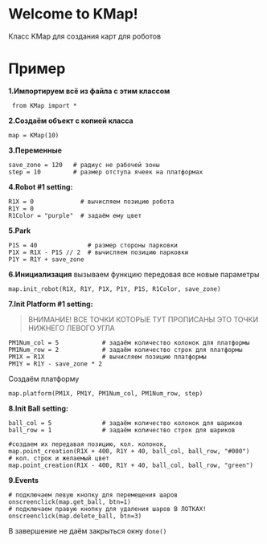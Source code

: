 # Welcome to KMap!

Класс KMap для создания карт для роботов

# Пример

**1.Импортируем всё из файла с этим классом**
  
     from KMap import *
**2.Создаём объект с копией класса**

    map = KMap(10)
**3.Переменные**

    save_zone = 120   # радиус не рабочей зоны
    step = 10         # размер отступа ячеек на платформах

**4.Robot #1 setting:**

    R1X = 0             # вычисляем позицию робота
    R1Y = 0
    R1Color = "purple"  # задаём ему цвет
**5.Park**

    P1S = 40              # размер стороны парковки
    P1X = R1X - P1S // 2  # вычисляем позицию парковки
    P1Y = R1Y + save_zone
**6.Инициализация**
вызываем функцию передовая все новые параметры

    map.init_robot(R1X, R1Y, P1X, P1Y, P1S, R1Color, save_zone)
**7.Init Platform #1 setting:**

> ВНИМАНИЕ! ВСЕ ТОЧКИ КОТОРЫЕ ТУТ ПРОПИСАНЫ ЭТО ТОЧКИ НИЖНЕГО ЛЕВОГО УГЛА

    PM1Num_col = 5            # задаём количество колонок для платформы
    PM1Num_row = 2            # задаём количество строк для платформы
    PM1X = R1X                # вычисляем позицию платформы
    PM1Y = R1Y - save_zone * 2 
Создаём платформу

    map.platform(PM1X, PM1Y, PM1Num_col, PM1Num_row, step)
**8.Init Ball setting:**

    ball_col = 5              # задаём количество колонок для шариков
    ball_row = 1              # задаём количество строк для шариков
 
    #создаем их передавая позицию, кол. колонок,
    map.point_creation(R1X + 400, R1Y + 40, ball_col, ball_row, "#000")
    # кол. строк и желаемый цвет
    map.point_creation(R1X - 400, R1Y + 40, ball_col, ball_row, "green") 
**9.Events**

    # подключаем левую кнопку для перемещения шаров
    onscreenclick(map.get_ball, btn=1) 
    # подключаем правую кнопку для удаления шаров В ЛОТКАХ!
    onscreenclick(map.delete_ball, btn=3)
В завершение не даём закрыться окну `done()`
